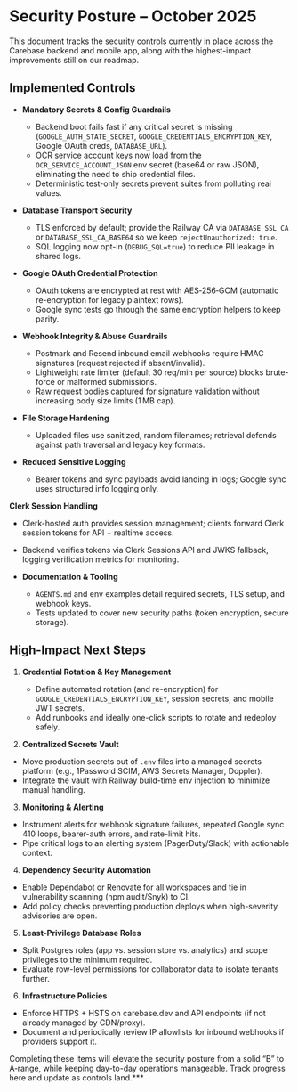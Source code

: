 # Security Posture – October 2025

This document tracks the security controls currently in place across the Carebase backend and mobile app, along with the highest-impact improvements still on our roadmap.

## Implemented Controls

- **Mandatory Secrets & Config Guardrails**
  - Backend boot fails fast if any critical secret is missing (`GOOGLE_AUTH_STATE_SECRET`, `GOOGLE_CREDENTIALS_ENCRYPTION_KEY`, Google OAuth creds, `DATABASE_URL`).
  - OCR service account keys now load from the `OCR_SERVICE_ACCOUNT_JSON` env secret (base64 or raw JSON), eliminating the need to ship credential files.
  - Deterministic test-only secrets prevent suites from polluting real values.

- **Database Transport Security**
  - TLS enforced by default; provide the Railway CA via `DATABASE_SSL_CA` or `DATABASE_SSL_CA_BASE64` so we keep `rejectUnauthorized: true`.
  - SQL logging now opt-in (`DEBUG_SQL=true`) to reduce PII leakage in shared logs.

- **Google OAuth Credential Protection**
  - OAuth tokens are encrypted at rest with AES‑256‑GCM (automatic re-encryption for legacy plaintext rows).
  - Google sync tests go through the same encryption helpers to keep parity.

- **Webhook Integrity & Abuse Guardrails**
  - Postmark and Resend inbound email webhooks require HMAC signatures (request rejected if absent/invalid).
  - Lightweight rate limiter (default 30 req/min per source) blocks brute-force or malformed submissions.
  - Raw request bodies captured for signature validation without increasing body size limits (1 MB cap).

- **File Storage Hardening**
  - Uploaded files use sanitized, random filenames; retrieval defends against path traversal and legacy key formats.

- **Reduced Sensitive Logging**
  - Bearer tokens and sync payloads avoid landing in logs; Google sync uses structured info logging only.

**Clerk Session Handling**
  - Clerk-hosted auth provides session management; clients forward Clerk session tokens for API + realtime access.
  - Backend verifies tokens via Clerk Sessions API and JWKS fallback, logging verification metrics for monitoring.

- **Documentation & Tooling**
  - `AGENTS.md` and env examples detail required secrets, TLS setup, and webhook keys.
  - Tests updated to cover new security paths (token encryption, secure storage).

## High-Impact Next Steps

1. **Credential Rotation & Key Management**
   - Define automated rotation (and re-encryption) for `GOOGLE_CREDENTIALS_ENCRYPTION_KEY`, session secrets, and mobile JWT secrets.
   - Add runbooks and ideally one-click scripts to rotate and redeploy safely.

2. **Centralized Secrets Vault**
  - Move production secrets out of `.env` files into a managed secrets platform (e.g., 1Password SCIM, AWS Secrets Manager, Doppler).
  - Integrate the vault with Railway build-time env injection to minimize manual handling.

3. **Monitoring & Alerting**
  - Instrument alerts for webhook signature failures, repeated Google sync 410 loops, bearer-auth errors, and rate-limit hits.
  - Pipe critical logs to an alerting system (PagerDuty/Slack) with actionable context.

4. **Dependency Security Automation**
  - Enable Dependabot or Renovate for all workspaces and tie in vulnerability scanning (npm audit/Snyk) to CI.
  - Add policy checks preventing production deploys when high-severity advisories are open.

5. **Least-Privilege Database Roles**
  - Split Postgres roles (app vs. session store vs. analytics) and scope privileges to the minimum required.
  - Evaluate row-level permissions for collaborator data to isolate tenants further.

6. **Infrastructure Policies**
  - Enforce HTTPS + HSTS on carebase.dev and API endpoints (if not already managed by CDN/proxy).
  - Document and periodically review IP allowlists for inbound webhooks if providers support it.

Completing these items will elevate the security posture from a solid “B” to A‑range, while keeping day-to-day operations manageable. Track progress here and update as controls land.***
